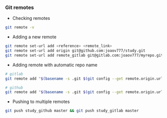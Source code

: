 ### Git remotes
- Checking remotes
```bash
git remote -v
```

- Adding a new remote 
```bash
git remote set-url add <reference> <remote_link>
git remote set-url add origin git@github.com:joaov777/study.git
git remote set-url add remote_gitlab git@gitlab.com:joaov777/myrepo.git
```
- Adding remote with automatic repo name
```bash
# gitlab
git remote add "$(basename -s .git $(git config --get remote.origin.url))_gitlab" git@gitlab.com:joaov777/"$(basename -s .git `git config --get remote.origin.url`)"

# github
git remote add "$(basename -s .git $(git config --get remote.origin.url))_github" git@github.com:joaov777/"$(basename -s .git `git config --get remote.origin.url`)"
```

- Pushing to multiple remotes 
```bash
git push study_github master && git push study_gitlab master 
```




